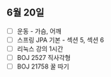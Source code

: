 ## 6월 20일

- [ ] 운동 - 가슴, 어깨
- [ ] 스프링 JPA 기본 - 섹션 5, 섹션 6
- [ ] 리눅스 강의 1시간
- [ ] BOJ 2527 직사각형
- [ ] BOJ 21758 꿀 따기